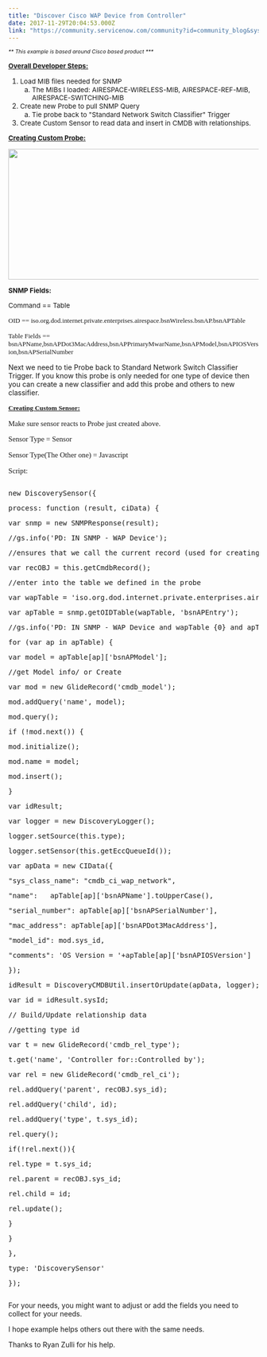 ```yaml
---
title: "Discover Cisco WAP Device from Controller"
date: 2017-11-29T20:04:53.000Z
link: "https://community.servicenow.com/community?id=community_blog&sys_id=b53daae5dbd0dbc01dcaf3231f961973"
---
```

<p><span style="font-size: 8pt;"><em>** This example is based around Cisco based product *** </em></span></p><p></p><p><span style="text-decoration: underline; font-size: 10pt;"><strong>Overall Developer Steps:</strong></span></p><ol><li><span style="font-size: 10pt;">Load MIB files needed for SNMP</span><ol style="list-style-type: lower-alpha;"><li><span style="font-size: 10pt;">The MIBs I loaded: AIRESPACE-WIRELESS-MIB, AIRESPACE-REF-MIB, AIRESPACE-SWITCHING-MIB</span></li></ol></li><li><span style="font-size: 10pt;">Create new Probe to pull SNMP Query</span><ol style="list-style-type: lower-alpha;"><li><span style="font-size: 10pt;">Tie probe back to "Standard Network Switch Classifier" Trigger</span></li></ol></li><li><span style="font-size: 10pt;">Create Custom Sensor to read data and insert in CMDB with relationships. </span></li></ol><p></p><p></p><p><span style="text-decoration: underline; font-size: 10pt;"><strong>Creating Custom Probe:</strong></span></p><p></p><p><span style="text-decoration: underline; font-size: 10pt;"><strong><img   class="image-1 jive-image" height="263" src="6a7841cadb1413043eb27a9e0f96198b.iix" style="height: 263px; width: 644.506px;" width="645"/></strong></span></p><p></p><p><span style="font-size: 10pt;"><strong>SNMP Fields:</strong></span></p><p><span style="font-size: 10pt;">Command == Table</span></p><p style="font-family: Calibri; font-size: 11.0pt;"><span style="font-size: 10pt;">OID == iso.org.dod.internet.private.enterprises.airespace.bsnWireless.bsnAP.bsnAPTable</span></p><p style="font-family: Calibri; font-size: 11.0pt;"><span style="font-size: 10pt;">Table Fields == bsnAPName,bsnAPDot3MacAddress,bsnAPPrimaryMwarName,bsnAPModel,bsnAPIOSVersion,bsnAPSerialNumber</span></p><p style="font-family: Calibri; font-size: 11.0pt;"></p><p>Next we need to tie Probe back to Standard Network Switch Classifier Trigger. If you know this probe is only needed for one type of device then you can create a new classifier and add this probe and others to new classifier.</p><p style="font-family: Calibri; font-size: 11.0pt;"></p><p style="font-family: Calibri; font-size: 11.0pt;"></p><p style="font-family: Calibri; font-size: 11.0pt;"><span style="text-decoration: underline; font-size: 10pt;"><strong>Creating Custom Sensor:</strong></span></p><p style="font-family: Calibri; font-size: 11.0pt;"></p><p style="font-family: Calibri; font-size: 11.0pt;">Make sure sensor reacts to Probe just created above.</p><p style="font-family: Calibri; font-size: 11.0pt;">Sensor Type = Sensor</p><p style="font-family: Calibri; font-size: 11.0pt;">Sensor Type(The Other one) = Javascript</p><p style="font-family: Calibri; font-size: 11.0pt;"></p><p style="font-family: Calibri; font-size: 11.0pt;">Script:</p><pre __default_attr="javascript" __jive_macro_name="code" class="jive_macro_code _jivemacro_uid_1511964117821692 jive_text_macro" data-renderedposition="908.78125_8_1192_1056" jivemacro_uid="_1511964117821692"><p></p><p>new DiscoverySensor({</p><p>process: function (result, ciData) {</p><p>var snmp = new SNMPResponse(result);</p><p>//gs.info('PD: IN SNMP - WAP Device');</p><p>//ensures that we call the current record (used for creating the "parent" relationship below)</p><p>var recOBJ = this.getCmdbRecord();</p><p>//enter into the table we defined in the probe</p><p>var wapTable = 'iso.org.dod.internet.private.enterprises.airespace.bsnWireless.bsnAP';</p><p>var apTable = snmp.getOIDTable(wapTable, 'bsnAPEntry');</p><p>//gs.info('PD: IN SNMP - WAP Device and wapTable {0} and apTable {1}', wapTable, apTable);</p><p></p><p>for (var ap in apTable) {</p><p>var model = apTable[ap]['bsnAPModel'];</p><p>//get Model info/ or Create</p><p>var mod = new GlideRecord('cmdb_model');</p><p>mod.addQuery('name', model);</p><p>mod.query();</p><p>if (!mod.next()) {</p><p>mod.initialize();</p><p>mod.name = model;</p><p>mod.insert();</p><p>}</p><p></p><p>var idResult;</p><p>var logger = new DiscoveryLogger();</p><p>logger.setSource(this.type);</p><p>logger.setSensor(this.getEccQueueId());</p><p></p><p>var apData = new CIData({</p><p>"sys_class_name": "cmdb_ci_wap_network",</p><p>"name":   apTable[ap]['bsnAPName'].toUpperCase(),</p><p>"serial_number": apTable[ap]['bsnAPSerialNumber'],</p><p>"mac_address": apTable[ap]['bsnAPDot3MacAddress'],</p><p>"model_id": mod.sys_id,</p><p>"comments": 'OS Version = '+apTable[ap]['bsnAPIOSVersion']</p><p></p><p>});</p><p></p><p>idResult = DiscoveryCMDBUtil.insertOrUpdate(apData, logger);</p><p></p><p>var id = idResult.sysId;</p><p></p><p></p><p>// Build/Update relationship data</p><p>//getting type id</p><p>var t = new GlideRecord('cmdb_rel_type');</p><p>t.get('name', 'Controller for::Controlled by');</p><p>var rel = new GlideRecord('cmdb_rel_ci');</p><p>rel.addQuery('parent', recOBJ.sys_id);</p><p>rel.addQuery('child', id);</p><p>rel.addQuery('type', t.sys_id);</p><p>rel.query();</p><p>if(!rel.next()){</p><p>rel.type = t.sys_id;</p><p>rel.parent = recOBJ.sys_id;</p><p>rel.child = id;</p><p>rel.update();</p><p>}</p><p>}</p><p></p><p>},</p><p>type: 'DiscoverySensor'</p><p>});</p><p></p><p></p></pre><p></p><p>For your needs, you might want to adjust or add the fields you need to collect for your needs.</p><p></p><p>I hope example helps others out there with the same needs. </p><p>Thanks to Ryan Zulli for his help. </p>